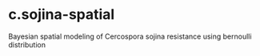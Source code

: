 # c.sojina-spatial
Bayesian spatial modeling of Cercospora sojina resistance using bernoulli distribution
